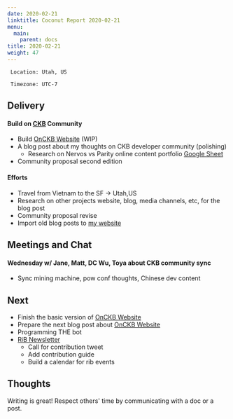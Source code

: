```yaml
---
date: 2020-02-21
linktitle: Coconut Report 2020-02-21
menu:
  main:
    parent: docs
title: 2020-02-21
weight: 47
---
```



` Location: Utah, US`

` Timezone: UTC-7`


## Delivery

#### Build on [CKB][ckb-github] Community

- Build [OnCKB Website][onckb-website] (WIP)
- A blog post about my thoughts on CKB developer community (polishing)
    - Research on Nervos vs Parity online content portfolio [Google Sheet](https://docs.google.com/spreadsheets/d/1baIlM1x5tWeKkglZdawEZeRexQxq0cfMjaTM9fYRLzE/edit?usp=sharing)
- Community proposal second edition

#### Efforts

- Travel from Vietnam to the SF -> Utah,US
- Research on other projects website, blog, media channels, etc, for the blog post
- Community proposal revise
- Import old blog posts to [my website](https://aimeedeer.com/)

## Meetings and Chat

#### Wednesday w/ Jane, Matt, DC Wu, Toya about CKB community sync

- Sync mining machine, pow conf thoughts, Chinese dev content


## Next

- Finish the basic version of [OnCKB Website][onckb-website]
- Prepare the next blog post about [OnCKB Website][onckb-website]
- Programming THE bot
- [RiB Newsletter][rib-github]
    - Call for contribution tweet
    - Add contribution guide
    - Build a calendar for rib events


## Thoughts

Writing is great! Respect others' time by communicating with a doc or a post.

[ckb-github]: https://github.com/nervosnetwork/ckb
[rib-github]: https://github.com/rust-in-blockchain/Rust-in-Blockchain
[onckb-website]: https://www.onckb.com/
